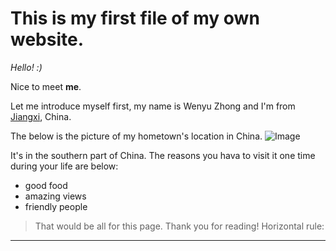 # This is my first file of my own website.

_Hello! :)_

Nice to meet __me__.

Let me introduce myself first, my name is Wenyu Zhong and I'm from [Jiangxi](https://zh.wikipedia.org/wiki/%E6%B1%9F%E8%A5%BF%E7%9C%81), China.

The below is the picture of my hometown's location in China.
![Image](https://upload.wikimedia.org/wikipedia/commons/thumb/6/64/Jiangxi_in_China_%28%2Ball_claims_hatched%29.svg/500px-Jiangxi_in_China_%28%2Ball_claims_hatched%29.svg.png)

It's in the southern part of China. The reasons you hava to visit it one time during your life are below:

* good food
* amazing views
* friendly people

>That would be all for this page. Thank you for reading!
Horizontal rule:
---
